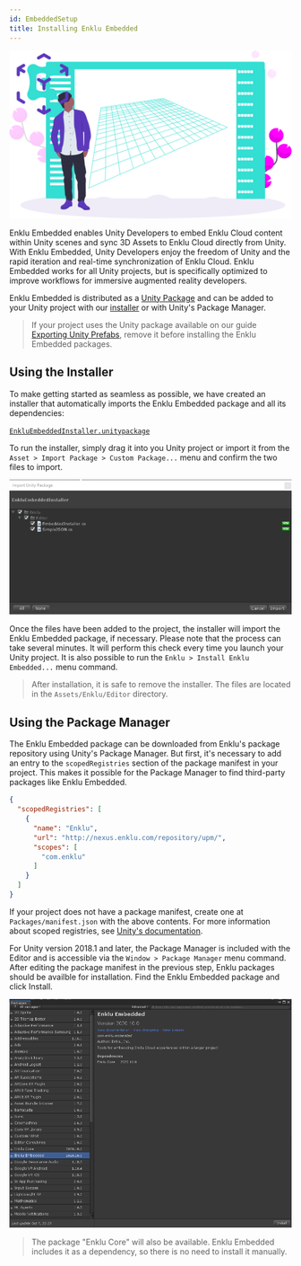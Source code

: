 ```yaml
---
id: EmbeddedSetup
title: Installing Enklu Embedded
---
```


![Enklu Embedded](/img/undraw_embedded.svg)

Enklu Embedded enables Unity Developers to embed Enklu Cloud content within Unity scenes and sync 3D Assets to Enklu Cloud directly from Unity. With Enklu Embedded, Unity Developers enjoy the freedom of Unity and the rapid iteration and real-time synchronization of Enklu Cloud. Enklu Embedded works for all Unity projects, but is specifically optimized to improve workflows for immersive augmented reality developers.

Enklu Embedded is distributed as a [Unity Package](https://docs.unity3d.com/Manual/PackagesList.html) and can be added to your Unity project with our [installer](https://cdn.enklu.com/web-assets/packages/EnkluEmbeddedInstaller.unitypackage) or with Unity's Package Manager. 

> If your project uses the Unity package available on our guide [Exporting Unity Prefabs](/docs/Assets/ExportingUnityPrefabs), remove it before installing the Enklu Embedded packages.

## Using the Installer

To make getting started as seamless as possible, we have created an installer that automatically imports the Enklu Embedded package and all its dependencies:

[`EnkluEmbeddedInstaller.unitypackage`](https://cdn.enklu.com/web-assets/packages/EnkluEmbeddedInstaller.unitypackage)

To run the installer, simply drag it into you Unity project or import it from the `Asset > Import Package > Custom Package...` menu and confirm the two files to import.

![Importing the Installer](/img/product/embedded/Installer.png)

Once the files have been added to the project, the installer will import the Enklu Embedded package, if necessary. Please note that the process can take several minutes. It will perform this check every time you launch your Unity project. It is also possible to run the `Enklu > Install Enklu Embedded...` menu command. 

> After installation, it is safe to remove the installer. The files are located in the `Assets/Enklu/Editor` directory.

## Using the Package Manager

The Enklu Embedded package can be downloaded from Enklu's package repository using Unity's Package Manager. But first, it's necessary to add an entry to the `scopedRegistries` section of the package manifest in your project. This makes it possible for the Package Manager to find third-party packages like Enklu Embedded. 

```json
{
  "scopedRegistries": [
    {
      "name": "Enklu",
      "url": "http://nexus.enklu.com/repository/upm/",
      "scopes": [
        "com.enklu"
      ]
    }
  ]
}
```

If your project does not have a package manifest, create one at `Packages/manifest.json` with the above contents. For more information about scoped registries, see [Unity's documentation](https://docs.unity3d.com/Manual/upm-scoped.html).


For Unity version 2018.1 and later, the Package Manager is included with the Editor and is accessible via the `Window > Package Manager` menu command. After editing the package manifest in the previous step, Enklu packages should be availble for installation. Find the Enklu Embedded package and click Install.

![Enklu Embedded](/img/product/embedded/PackageManager.png)

> The package "Enklu Core" will also be available. Enklu Embedded includes it as a dependency, so there is no need to install it manually.

